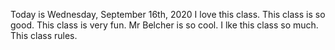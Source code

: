 Today is Wednesday, September 16th, 2020
I love this class. This class is so good. This class is very fun. Mr Belcher is so cool. I lke this class so much. This class rules.
